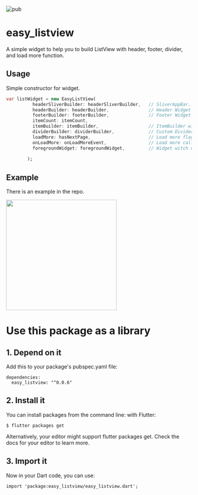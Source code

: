 ![pub](https://img.shields.io/pub/v/easy_listview.svg)

# easy_listview

A simple widget to help you to build ListView with header, footer, divider, and load more function.

## Usage

Simple constructor for widget.

```dart
var listWidget = new EasyListView(
          headerSliverBuilder: headerSliverBuilder,   // SliverAppBar...etc.
          headerBuilder: headerBuilder,               // Header Widget Builder
          footerBuilder: footerBuilder,               // Footer Widget Builder 
          itemCount: itemCount,
          itemBuilder: itemBuilder,                   // ItemBuilder with data index
          dividerBuilder: dividerBuilder,             // Custom Divider Builder
          loadMore: hasNextPage,                      // Load more flag
          onLoadMore: onLoadMoreEvent,                // Load more callback
          foregroundWidget: foregroundWidget,         // Widget witch overlap on ListView
          
        );
```

## Example

There is an example in the repo.

<img src="https://user-images.githubusercontent.com/780712/46780315-970aa300-cd4e-11e8-8dcf-4921821ca454.gif" width="300" />

# Use this package as a library
## 1. Depend on it
Add this to your package's pubspec.yaml file:


```
dependencies:
  easy_listview: "^0.0.6"
```

## 2. Install it
You can install packages from the command line:
with Flutter:

```
$ flutter packages get
```
Alternatively, your editor might support flutter packages get. Check the docs for your editor to learn more.

## 3. Import it
Now in your Dart code, you can use:

```
import 'package:easy_listview/easy_listview.dart';
```
